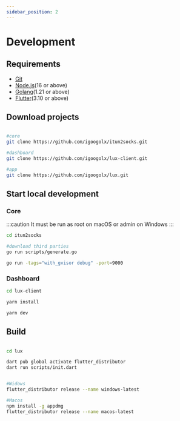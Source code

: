 ```yaml
---
sidebar_position: 2
---
```


# Development

## Requirements

* [Git](https://git-scm.com/downloads)
* [Node.js](https://nodejs.org/en)(16 or above)
* [Golang](https://go.dev/)(1.21 or above)
* [Flutter](https://flutter.dev/)(3.10 or above)


## Download projects

```sh

#core
git clone https://github.com/igoogolx/itun2socks.git

#dashboard
git clone https://github.com/igoogolx/lux-client.git

#app
git clone https://github.com/igoogolx/lux.git

```

## Start local development

### Core
:::caution
It must be run as root on macOS or admin on Windows
:::


```sh
cd itun2socks

#download third parties
go run scripts/generate.go

go run -tags="with_gvisor debug" -port=9000
```

### Dashboard

```sh
cd lux-client

yarn install

yarn dev
```



## Build

```sh

cd lux

dart pub global activate flutter_distributor
dart run scripts/init.dart


#Widows
flutter_distributor release --name windows-latest

#Macos
npm install -g appdmg
flutter_distributor release --name macos-latest
```


